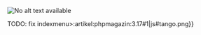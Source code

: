 ![No alt text available](/de/artikel/phpmagazin/php-magazin-3-17_cover_595x842-150x212.jpg)

TODO: fix indexmenu>:artikel:phpmagazin:3.17#1|js#tango.png}}
